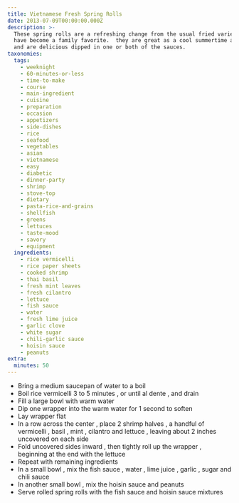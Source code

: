 ```yaml
---
title: Vietnamese Fresh Spring Rolls
date: 2013-07-09T00:00:00.000Z
description: >-
  These spring rolls are a refreshing change from the usual fried variety, and
  have become a family favorite.  they are great as a cool summertime appetizer,
  and are delicious dipped in one or both of the sauces.
taxonomies:
  tags:
    - weeknight
    - 60-minutes-or-less
    - time-to-make
    - course
    - main-ingredient
    - cuisine
    - preparation
    - occasion
    - appetizers
    - side-dishes
    - rice
    - seafood
    - vegetables
    - asian
    - vietnamese
    - easy
    - diabetic
    - dinner-party
    - shrimp
    - stove-top
    - dietary
    - pasta-rice-and-grains
    - shellfish
    - greens
    - lettuces
    - taste-mood
    - savory
    - equipment
  ingredients:
    - rice vermicelli
    - rice paper sheets
    - cooked shrimp
    - thai basil
    - fresh mint leaves
    - fresh cilantro
    - lettuce
    - fish sauce
    - water
    - fresh lime juice
    - garlic clove
    - white sugar
    - chili-garlic sauce
    - hoisin sauce
    - peanuts
extra:
  minutes: 50
---
```

 - Bring a medium saucepan of water to a boil
 - Boil rice vermicelli 3 to 5 minutes , or until al dente , and drain
 - Fill a large bowl with warm water
 - Dip one wrapper into the warm water for 1 second to soften
 - Lay wrapper flat
 - In a row across the center , place 2 shrimp halves , a handful of vermicelli , basil , mint , cilantro and lettuce , leaving about 2 inches uncovered on each side
 - Fold uncovered sides inward , then tightly roll up the wrapper , beginning at the end with the lettuce
 - Repeat with remaining ingredients
 - In a small bowl , mix the fish sauce , water , lime juice , garlic , sugar and chili sauce
 - In another small bowl , mix the hoisin sauce and peanuts
 - Serve rolled spring rolls with the fish sauce and hoisin sauce mixtures
